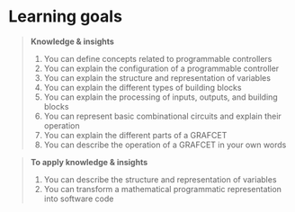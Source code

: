 # Learning goals

> **Knowledge & insights**
> 
> 1. You can define concepts related to programmable controllers
> 2. You can explain the configuration of a programmable controller
> 3. You can explain the structure and representation of variables
> 4. You can explain the different types of building blocks
> 5. You can explain the processing of inputs, outputs, and building blocks
> 6. You can represent basic combinational circuits and explain their operation
> 7. You can explain the different parts of a GRAFCET
> 8. You can describe the operation of a GRAFCET in your own words

> **To apply knowledge & insights**
>
> 1. You can describe the structure and representation of variables
> 2. You can transform a mathematical programmatic representation into software code
